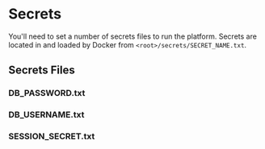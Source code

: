 # Secrets

You'll need to set a number of secrets files to run the platform. Secrets are located in and loaded by Docker from `<root>/secrets/SECRET_NAME.txt`.

## Secrets Files

### DB_PASSWORD.txt

### DB_USERNAME.txt

### SESSION_SECRET.txt
